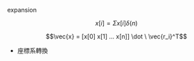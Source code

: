 expansion

$$x[i] = \Sigma x[i] \delta(n)$$$$$$

$$\vec{x} = [x[0] x[1] ... x[n]] \dot \
\vec{r_i}^T$$

* 座標系轉換



